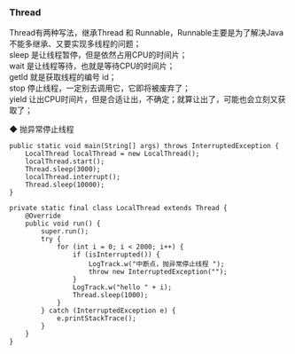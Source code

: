 ### Thread  
Thread有两种写法，继承Thread 和 Runnable，Runnable主要是为了解决Java不能多继承、又要实现多线程的问题；  
sleep 是让线程暂停，但是依然占用CPU的时间片；  
wait 是让线程等待，也就是等待CPU的时间片；  
getId 就是获取线程的编号 id；  
stop 停止线程，一定别去调用它，它即将被废弃了；  
yield 让出CPU时间片，但是合适让出，不确定；就算让出了，可能也会立刻又获取了；  

◆ 抛异常停止线程  
```
public static void main(String[] args) throws InterruptedException {
    LocalThread localThread = new LocalThread();
    localThread.start();
    Thread.sleep(3000);
    localThread.interrupt();
    Thread.sleep(10000);
}

private static final class LocalThread extends Thread {
    @Override
    public void run() {
        super.run();
        try {
            for (int i = 0; i < 2000; i++) {
                if (isInterrupted()) {
                    LogTrack.w("中断点，抛异常停止线程 ");
                    throw new InterruptedException("");
                }
                LogTrack.w("hello " + i);
                Thread.sleep(1000);
            }
        } catch (InterruptedException e) {
            e.printStackTrace();
        }
    }
}
```